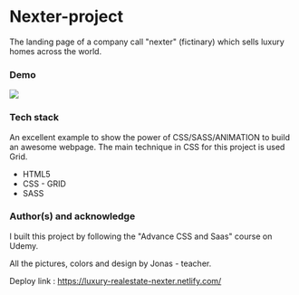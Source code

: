 
# Nexter-project

The landing page of a company call "nexter" (fictinary) which sells luxury homes across the world. 

### Demo

![](nexterDemo.gif)


### Tech stack

An excellent example to show the power of CSS/SASS/ANIMATION to build an awesome webpage. The main technique in CSS for this project is used Grid.

* HTML5
* CSS - GRID
* SASS

### Author(s) and acknowledge

I built this project by following the "Advance CSS and Saas" course on Udemy. 

All the pictures, colors and design by Jonas - teacher.


Deploy link : https://luxury-realestate-nexter.netlify.com/

